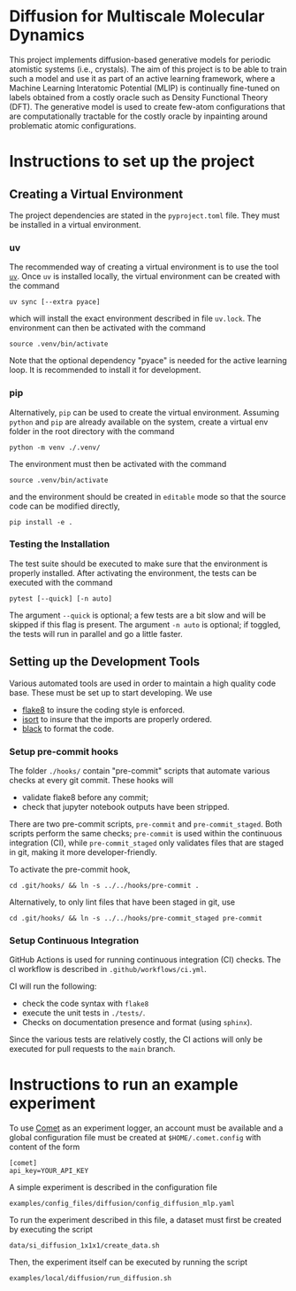 # Diffusion for Multiscale Molecular Dynamics

This project implements diffusion-based generative models for periodic atomistic systems (i.e., crystals).
The aim of this project is to be able to train such a model and use it as part of an active learning
framework, where a Machine Learning Interatomic Potential (MLIP) is continually fine-tuned on labels obtained
from a costly oracle such as Density Functional Theory (DFT). The generative model is used to create
few-atom configurations that are computationally tractable for the costly oracle by inpainting 
around problematic atomic configurations. 

# Instructions to set up the project 

## Creating a Virtual Environment
The project dependencies are stated in the `pyproject.toml` file. They must be installed in a virtual environment.

### uv
The recommended way of creating a virtual environment is to use the tool [`uv`](https://docs.astral.sh/uv/). 
Once `uv` is installed locally, the virtual environment can be created with the command
    
    uv sync [--extra pyace]

which will install the exact environment described in file `uv.lock`. The environment can then be activated with
the command

    source .venv/bin/activate

Note that the optional dependency "pyace" is needed for the active learning loop. It is recommended to install it 
for development.

### pip

Alternatively, `pip` can be used to create the virtual environment. Assuming `python` and `pip` are already
available on the system, create a virtual env folder in the root directory with the command

    python -m venv ./.venv/

The environment must then be activated with the command

    source .venv/bin/activate

and the environment should be created in `editable` mode so that the source code can be modified directly,

    pip install -e .

### Testing the Installation
The test suite should be executed to make sure that the environment is properly installed. After activating the 
environment, the tests can be executed with the command

    pytest [--quick] [-n auto]

The argument `--quick` is optional; a few tests are a bit slow and will be skipped if this flag is present.
The argument `-n auto` is optional; if toggled, the tests will run in parallel and go a little faster. 


## Setting up the Development Tools
Various automated tools are used in order to maintain a high quality code base. These must be set up
to start developing. We use

* [flake8](https://flake8.pycqa.org/en/latest/) to insure the coding style is enforced.
* [isort](https://pycqa.github.io/isort/) to insure that the imports are properly ordered.
* [black](https://pypi.org/project/black/) to format the code.

### Setup pre-commit hooks
The folder `./hooks/` contain "pre-commit" scripts that automate various checks at every git commit.
These hooks will 
* validate flake8 before any commit;
* check that jupyter notebook outputs have been stripped.

There are two pre-commit scripts, `pre-commit` and `pre-commit_staged`. Both scripts perform the same
checks; `pre-commit` is used within the continuous integration (CI), while `pre-commit_staged` only 
validates files that are staged in git, making it more developer-friendly.

To activate the pre-commit hook,

    cd .git/hooks/ && ln -s ../../hooks/pre-commit .

Alternatively, to only lint files that have been staged in git, use

    cd .git/hooks/ && ln -s ../../hooks/pre-commit_staged pre-commit

### Setup Continuous Integration

GitHub Actions is used for running continuous integration (CI) checks. 
The cI workflow is described in `.github/workflows/ci.yml`.

CI will run the following:
- check the code syntax with `flake8` 
- execute the unit tests in `./tests/`.
- Checks on documentation presence and format (using `sphinx`).

Since the various tests are relatively costly, the CI actions will only be executed for 
pull requests to the `main` branch.

# Instructions to run an example experiment

To use [Comet](https://www.comet.com/) as an experiment logger, an account must be available and a global configuration file must be 
created at `$HOME/.comet.config` with content of the form

    [comet]
    api_key=YOUR_API_KEY


A simple experiment is described in the configuration file

    examples/config_files/diffusion/config_diffusion_mlp.yaml

To run the experiment described in this file, a dataset must first be created by executing the script

    data/si_diffusion_1x1x1/create_data.sh

Then, the experiment itself can be executed by running the script

    examples/local/diffusion/run_diffusion.sh
